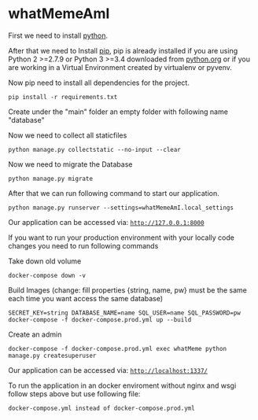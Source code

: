 # whatMemeAmI
First we need to install [python](https://www.python.org/downloads/).
   
After that we need to Install [pip](https://pip.pypa.io/en/stable/installing/),
pip is already installed if you are using Python 2 >=2.7.9 or Python 3 >=3.4 downloaded from [python.org](https://www.python.org/downloads/) or if you are working in a Virtual Environment created by virtualenv or pyvenv.

Now pip need to install all dependencies for the project.
```
pip install -r requirements.txt
```
Create under the "main" folder an empty folder with following name "database"

Now we need to collect all staticfiles
```
python manage.py collectstatic --no-input --clear
```
Now we need to migrate the Database
```
python manage.py migrate
```

After that we can run following command to start our application.
```
python manage.py runserver --settings=whatMemeAmI.local_settings

```
Our application can be accessed via: [`http://127.0.0.1:8000`](http://127.0.0.1:8000)

If you want to run your production environment with your locally code changes you need to run following commands

Take down old volume
```
docker-compose down -v
```
Build Images (change: fill properties {string, name, pw} must be the same each time you want access the same database)
```
SECRET_KEY=string DATABASE_NAME=name SQL_USER=name SQL_PASSWORD=pw docker-compose -f docker-compose.prod.yml up --build 
```
Create an admin
```
docker-compose -f docker-compose.prod.yml exec whatMeme python manage.py createsuperuser
```

Our application can be accessed via: [`http://localhost:1337/`](http://localhost:1337/)

To run the application in an docker enviroment without nginx and wsgi follow steps above but use following file: 
```
docker-compose.yml instead of docker-compose.prod.yml
```
